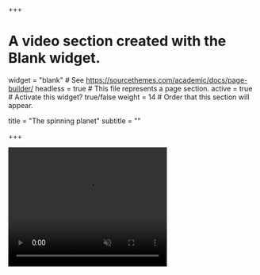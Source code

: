 +++
# A video section created with the Blank widget.

widget = "blank"  # See https://sourcethemes.com/academic/docs/page-builder/
headless = true  # This file represents a page section.
active = true  # Activate this widget? true/false
weight = 14  # Order that this section will appear.

title = "The spinning planet"
subtitle = ""

+++

<video width="320" height="240" autoplay loop muted>
  <source src="/static/img/video.mp4" type="video/mp4">
</video>


